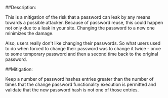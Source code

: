 ##Description:

This is a mitigation of the risk that a password can leak by any means towards a possible attacker. Because of password reuse, this could happen not only due to a leak in your site. Changing the password to a new one minimizes the damage.

Also, users really don't like changing their passwords. So what users used to do when forced to change their password was to change it twice - once to some temporary password and then a second time back to the original password.

##Mitigation:

Keep a number of password hashes entries greater than the number of times that the change password functionality execution is permitted and validate that the new password hash is not one of those entries.
